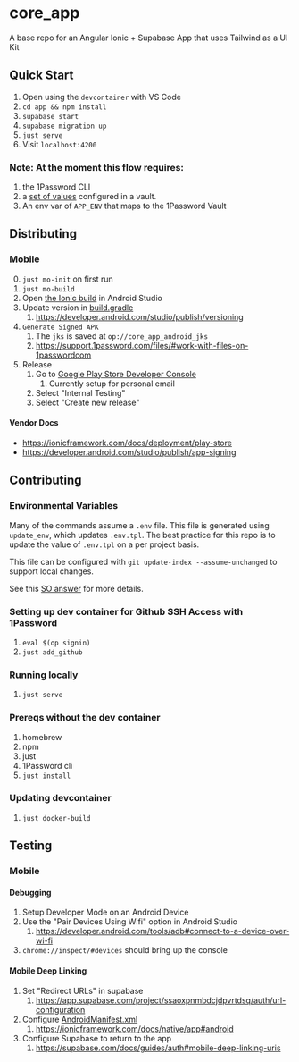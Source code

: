 # core_app

A base repo for an Angular Ionic + Supabase App that uses Tailwind as a UI Kit

## Quick Start

1. Open using the `devcontainer` with VS Code
2. `cd app && npm install`
3. `supabase start`
4. `supabase migration up`
5. `just serve`
6. Visit `localhost:4200`

### Note: At the moment this flow requires:

1. the 1Password CLI
2. a [set of values](https://github.com/getglad/core_app/blob/main/supabase/config.toml.tpl#L74-L77) configured in a vault.
3. An env var of `APP_ENV` that maps to the 1Password Vault

## Distributing

### Mobile

0. `just mo-init` on first run
1. `just mo-build`
2. Open [the Ionic build](./app/android/) in Android Studio
3. Update version in [build.gradle](./app/android/app/build.gradle)
   1. https://developer.android.com/studio/publish/versioning
4. `Generate Signed APK`
   1. The `jks` is saved at `op://core_app_android_jks`
   2. https://support.1password.com/files/#work-with-files-on-1passwordcom
5. Release
   1. Go to [Google Play Store Developer Console](https://play.google.com/apps/publish)
      1. Currently setup for personal email
   2. Select "Internal Testing"
   3. Select "Create new release"

#### Vendor Docs

- https://ionicframework.com/docs/deployment/play-store
- https://developer.android.com/studio/publish/app-signing

## Contributing

### Environmental Variables

Many of the commands assume a `.env` file. This file is generated using `update_env`, which updates `.env.tpl`. The best practice for this repo is to update the value of `.env.tpl` on a per project basis.

This file can be configured with `git update-index --assume-unchanged` to support local changes.

See this [SO answer](https://stackoverflow.com/a/10755704/1886901) for more details.

### Setting up dev container for Github SSH Access with 1Password

1. `eval $(op signin)`
2. `just add_github`

### Running locally

1. `just serve`

### Prereqs without the dev container

1. homebrew
2. npm
3. just
4. 1Password cli
5. `just install`

### Updating devcontainer

1. `just docker-build`

## Testing

### Mobile

#### Debugging

1. Setup Developer Mode on an Android Device
2. Use the "Pair Devices Using Wifi" option in Android Studio
   1. https://developer.android.com/tools/adb#connect-to-a-device-over-wi-fi
3. `chrome://inspect/#devices` should bring up the console

#### Mobile Deep Linking

1. Set "Redirect URLs" in supabase
   1. https://app.supabase.com/project/ssaoxpnmbdcjdpvrtdsq/auth/url-configuration
2. Configure [AndroidManifest.xml](./app/android/app/src/main/AndroidManifest.xml)
   1. https://ionicframework.com/docs/native/app#android
3. Configure Supabase to return to the app
   1. https://supabase.com/docs/guides/auth#mobile-deep-linking-uris
